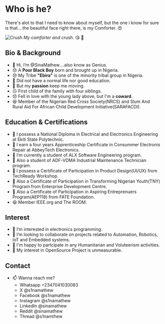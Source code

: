 # Who is he?

There's alot to that I need to know about myself, but the one i know for sure is that....the beautiful face right there, is my Comforter. :heart_eyes:

![Crush](images/Crush.jpg "Crush")
*My comforter and crush.* :kissing_heart: :smiling_face_with_three_hearts: 

## Bio & Background

- 👋 Hi, I’m @SinaMathew....also know as Genius.
- 😞 A **Poor Black Boy** born and brought up in Nigeria.
- 😞 My Tribe **"Ebira"** is one of the minority tribal group in Nigeria.
- 😬 Did not have a normal life nor good education.
- 😬 But my **passion** keep me moving.
- 😐 First child of the family with four siblings.
- 😞 Fell in love with the young lady above, but I'm a **coward**.
- 😆 Member of the Nigerian Red Cross Society(NRCS) and Slum And Rural Aid For African Child Development Initiative(SARAFACDI).

## Education & Certifications

- 🙂 I possess a National Diploma in Electrical and Electronics Engineering at Ekiti State Polytechnic.
- 🙂 I earn a four years Apprenticeship Certificate in Consummer Electronis Repair at AbbeyTech Electronics.
- 🌱 I’m currently a student of ALX Software Engineering program.
- 🌱 Also a student of ADF-VDMA Industrial Maintenance Technician program.
- 🙂 I possess a Certificate of Participation in Product Design(UI/UX) from TechReady Workshop.
- 🙂 Also a Certificate of Participation in Transforming Nigerian Youth(TNY) Program from Enterprise Development Centre.
- 🙂 Also a Certificate of Participation in Aspiring Entreprenuers Program(AEP118) from FATE Foundation.
- 😆 Member IEEE.org and The ROOM.

## Interest

- 👀 I’m interested in electronics programming.
- 💞️ I’m looking to collaborate on projects related to Automation, Robotics, IoT and Embedded systems.
- 👀 I'm happy to partcipate in any Humanitarian and Voluteerism activities.
- 💞️ My interest in OpenSource Project is unmeasurable.
## Contact

- 📫 Wanna reach me?
  - Whatsapp +2347041030083
  - X @s1namathew
  - Facebook @s1namathew
  - Instagram @s1namathew
  - LinkedIn @sinamathew
  - Reddit @sinamathew
  - Thread @s1namthew

<!---
sinamathew/sinamthew is a ✨ special ✨ repository because its `README.md` (this file) appears on your GitHub profile.
You can click the Preview link to take a look at your changes.
--->
